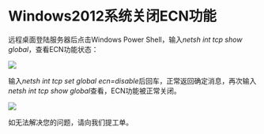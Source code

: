# Windows2012系统关闭ECN功能
远程桌面登陆服务器后点击Windows Power Shell，输入*netsh  int  tcp  show  global*，查看ECN功能状态：

![](https://github.com/jdcloudcom/cn/blob/edit/image/Elastic-Compute/Virtual-Machine/Windows/Windows2012%E7%B3%BB%E7%BB%9F%E5%85%B3%E9%97%ADECN%E5%8A%9F%E8%83%BD01.png)

输入*netsh int tcp set global ecn=disable*后回车，正常返回确定消息，再次输入*netsh  int  tcp  show  global*查看，ECN功能被正常关闭。

![](https://github.com/jdcloudcom/cn/blob/edit/image/Elastic-Compute/Virtual-Machine/Windows/Windows2012%E7%B3%BB%E7%BB%9F%E5%85%B3%E9%97%ADECN%E5%8A%9F%E8%83%BD02.png)

如无法解决您的问题，请向我们提工单。
